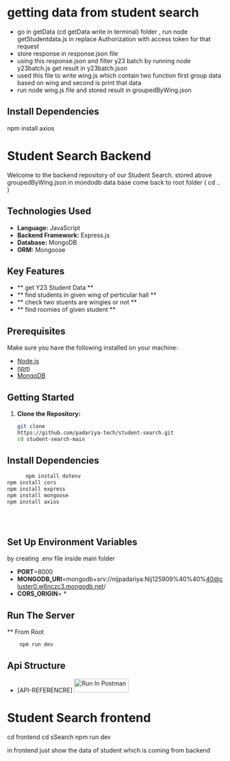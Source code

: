 # getting data from student search
 - go in getData (cd getData write in terminal) folder , run node getStudentdata.js in replace Authorization with access token for that request
 - store response in response.json file
 - using this response.json and filter y23 batch by running node y23batch.js get result in y23batch.json
 - used this file to write wing.js which contain two function first group data based on wing and second is print that data
 - run node wing.js file and stored result in groupedByWing.json 
 ## Install Dependencies 

      
npm install axios

 

# Student Search Backend

Welcome to the backend repository of our Student Search. 
stored above groupedByWing.json in mondodb data base 
come back to root folder ( cd .. )

## Technologies Used

- **Language:** JavaScript
- **Backend Framework:** Express.js
- **Database:** MongoDB
- **ORM:** Mongoose

## Key Features

- ** get Y23 Student Data **
- ** find students in given wing of perticular hall **
- ** check two stuents are wingies or not **
- ** find roomies of given student **
   

## Prerequisites

Make sure you have the following installed on your machine:

- [Node.js](https://nodejs.org/)
- [npm](https://www.npmjs.com/)
- [MongoDB](https://www.mongodb.com/)

## Getting Started

1. **Clone the Repository:**

   ```bash
   git clone 
   https://github.com/padariya-tech/student-search.git
   cd student-search-main
   
   ```


## Install Dependencies 
```bash
      npm install dotenv
npm install cors
npm install express
npm install mongoose
npm install axios

   
    
```
## Set Up Environment Variables
by creating .env file inside main folder
 
- **PORT**=8000
- **MONGODB_URI**=mongodb+srv://nijpadariya:Nij125909%40%40%40@cluster0.w6nczc3.mongodb.net/
- **CORS_ORIGIN**= *


## Run The Server
** From Root
```bash
    npm run dev
```
   

## Api Structure
-  [API-REFERENCRE]
[<img src="https://run.pstmn.io/button.svg" alt="Run In Postman" style="width: 128px; height: 32px;">](https://app.getpostman.com/run-collection/31978635-8e00d6d3-d6cd-4f24-91f2-90c64a36f925?action=collection%2Ffork&source=rip_markdown&collection-url=entityId%3D31978635-8e00d6d3-d6cd-4f24-91f2-90c64a36f925%26entityType%3Dcollection%26workspaceId%3Deec5af4f-82d1-4a9c-8946-373679c6b122)

# Student Search frontend

cd frontend 
cd sSearch 
npm run dev

in frontend just show the data of student which is coming from backend 